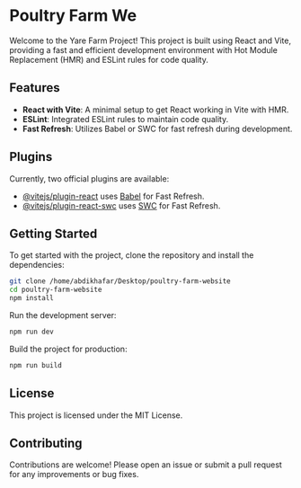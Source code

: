 # Poultry Farm We

Welcome to the Yare Farm Project! This project is built using React and Vite, providing a fast and efficient development environment with Hot Module Replacement (HMR) and ESLint rules for code quality.

## Features

- **React with Vite**: A minimal setup to get React working in Vite with HMR.
- **ESLint**: Integrated ESLint rules to maintain code quality.
- **Fast Refresh**: Utilizes Babel or SWC for fast refresh during development.

## Plugins

Currently, two official plugins are available:

- [@vitejs/plugin-react](https://github.com/vitejs/vite-plugin-react/blob/main/packages/plugin-react/README.md) uses [Babel](https://babeljs.io/) for Fast Refresh.
- [@vitejs/plugin-react-swc](https://github.com/vitejs/vite-plugin-react-swc) uses [SWC](https://swc.rs/) for Fast Refresh.

## Getting Started

To get started with the project, clone the repository and install the dependencies:

```sh
git clone /home/abdikhafar/Desktop/poultry-farm-website
cd poultry-farm-website
npm install
```

Run the development server:

```sh
npm run dev
```

Build the project for production:

```sh
npm run build
```

## License

This project is licensed under the MIT License.

## Contributing

Contributions are welcome! Please open an issue or submit a pull request for any improvements or bug fixes.

